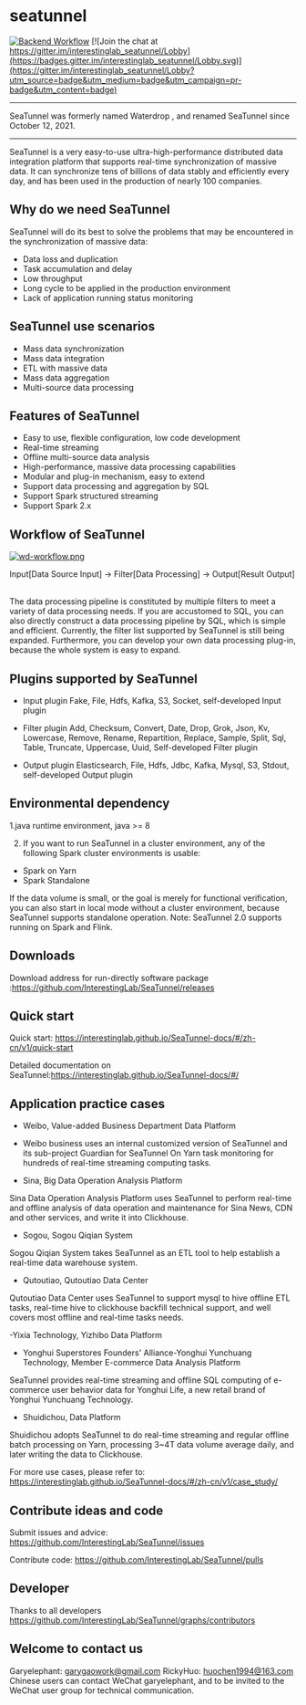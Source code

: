 # seatunnel

[![Backend Workflow](https://github.com/InterestingLab/seatunnel/actions/workflows/backend.yml/badge.svg?branch=wd-v2-baseline)](https://github.com/InterestingLab/seatunnel/actions/workflows/backend.yml)
[![Join the chat at https://gitter.im/interestinglab_seatunnel/Lobby](https://badges.gitter.im/interestinglab_seatunnel/Lobby.svg)](https://gitter.im/interestinglab_seatunnel/Lobby?utm_source=badge&utm_medium=badge&utm_campaign=pr-badge&utm_content=badge)

---

SeaTunnel was formerly named Waterdrop , and renamed SeaTunnel since October 12, 2021.

---

SeaTunnel is a very easy-to-use ultra-high-performance distributed data integration platform that supports real-time synchronization of massive data. It can synchronize tens of billions of data stably and efficiently every day, and has been used in the production of nearly 100 companies.


## Why do we need SeaTunnel 

SeaTunnel will do its best to solve the problems that may be encountered in the synchronization of massive data:

- Data loss and duplication
- Task accumulation and delay
- Low throughput
- Long cycle to be applied in the production environment
- Lack of application running status monitoring

## SeaTunnel use scenarios

- Mass data synchronization
- Mass data integration
- ETL with massive data
- Mass data aggregation
- Multi-source data processing

## Features of SeaTunnel  

- Easy to use, flexible configuration, low code development
- Real-time streaming
- Offline multi-source data analysis
- High-performance, massive data processing capabilities
- Modular and plug-in mechanism, easy to extend
- Support data processing and aggregation by SQL
- Support Spark structured streaming
- Support Spark 2.x

## Workflow of SeaTunnel 

 [![wd-workflow.png](https://imgpp.com/images/2021/11/17/wd-workflow.png)](https://imgpp.com/image/kOKht)

Input[Data Source Input] -> Filter[Data Processing] -> Output[Result Output]  

The data processing pipeline is constituted by multiple filters to meet a variety of data processing needs. If you are accustomed to SQL, you can also directly construct a data processing pipeline by SQL, which is simple and efficient. Currently, the filter list supported by SeaTunnel is still being expanded. Furthermore, you can develop your own data processing plug-in, because the whole system is easy to expand.

## Plugins supported by SeaTunnel  

- Input plugin
Fake, File, Hdfs, Kafka, S3, Socket, self-developed Input plugin

- Filter plugin
Add, Checksum, Convert, Date, Drop, Grok, Json, Kv, Lowercase, Remove, Rename, Repartition, Replace, Sample, Split, Sql, Table, Truncate, Uppercase, Uuid, Self-developed Filter plugin

- Output plugin
Elasticsearch, File, Hdfs, Jdbc, Kafka, Mysql, S3, Stdout, self-developed Output plugin

## Environmental dependency

1.java runtime environment, java >= 8

2. If you want to run SeaTunnel in a cluster environment, any of the following Spark cluster environments is usable:

- Spark on Yarn
- Spark Standalone

If the data volume is small, or the goal is merely for functional verification, you can also start in local mode without a cluster environment, because SeaTunnel supports standalone operation. Note: SeaTunnel 2.0 supports running on Spark and Flink.

## Downloads  

Download address for run-directly software package :https://github.com/InterestingLab/SeaTunnel/releases

## Quick start

Quick start: https://interestinglab.github.io/SeaTunnel-docs/#/zh-cn/v1/quick-start

Detailed documentation on SeaTunnel:https://interestinglab.github.io/SeaTunnel-docs/#/

## Application practice cases

- Weibo, Value-added Business Department Data Platform

- Weibo business uses an internal customized version of SeaTunnel and its sub-project Guardian for SeaTunnel On Yarn task monitoring for hundreds of real-time streaming computing tasks.

- Sina, Big Data Operation Analysis Platform 

Sina Data Operation Analysis Platform uses SeaTunnel to perform real-time and offline analysis of data operation and maintenance for Sina News, CDN and other services, and write it into Clickhouse.

- Sogou, Sogou Qiqian System 

Sogou Qiqian System takes SeaTunnel as an ETL tool to help establish a real-time data warehouse system.

- Qutoutiao, Qutoutiao Data Center 

Qutoutiao Data Center uses SeaTunnel to support mysql to hive offline ETL tasks, real-time hive to clickhouse backfill technical support, and well covers most offline and real-time tasks needs.

-Yixia Technology, Yizhibo Data Platform

- Yonghui Superstores Founders' Alliance-Yonghui Yunchuang Technology, Member E-commerce Data Analysis Platform 

SeaTunnel provides real-time streaming and offline SQL computing of e-commerce user behavior data for Yonghui Life, a new retail brand of Yonghui Yunchuang Technology.

- Shuidichou, Data Platform 

Shuidichou adopts SeaTunnel to do real-time streaming and regular offline batch processing on Yarn, processing 3~4T data volume average daily, and later writing the data to Clickhouse.

For more use cases, please refer to: https://interestinglab.github.io/SeaTunnel-docs/#/zh-cn/v1/case_study/

## Contribute ideas and code

Submit issues and advice: https://github.com/InterestingLab/SeaTunnel/issues

Contribute code: https://github.com/InterestingLab/SeaTunnel/pulls

## Developer

Thanks to all developers https://github.com/InterestingLab/SeaTunnel/graphs/contributors  
## Welcome to contact us

Garyelephant: garygaowork@gmail.com 
RickyHuo: huochen1994@163.com 
Chinese users can contact WeChat garyelephant, and to be invited to the WeChat user group for technical communication.


